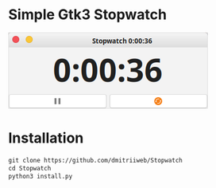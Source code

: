 # Simple Gtk3 Stopwatch
![screenshot](https://raw.githubusercontent.com/dmitriiweb/Stopwatch/master/screenshot.png)

# Installation
```
git clone https://github.com/dmitriiweb/Stopwatch
cd Stopwatch
python3 install.py
```
